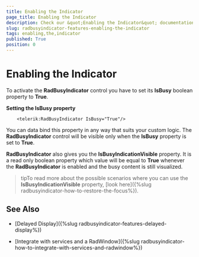 ```yaml
---
title: Enabling the Indicator
page_title: Enabling the Indicator
description: Check our &quot;Enabling the Indicator&quot; documentation article for the RadBusyIndicator {{ site.framework_name }} control.
slug: radbusyindicator-features-enabling-the-indicator
tags: enabling,the,indicator
published: True
position: 0
---
```


# Enabling the Indicator

To activate the __RadBusyIndicator__ control you have to set its __IsBusy__ boolean property to __True__. 

__Setting the IsBusy property__

```XAML
	<telerik:RadBusyIndicator IsBusy="True"/>
```

You can data bind this property in any way that suits your custom logic. The __RadBusyIndicator__ control will be visible only when the __IsBusy__ property is set to __True__.

__RadBusyIndicator__ also gives you the __IsBusyIndicationVisible__ property. It is a read only boolean property which value will be equal to __True__ whenever the __RadBusyIndicator__ is enabled and the busy content is still visualized.

>tipTo read more about the possible scenarios where you can use the __IsBusyIndicationVisible__ property, [look here]({%slug radbusyindicator-how-to-restore-the-focus%}). 

## See Also

 * [Delayed Display]({%slug radbusyindicator-features-delayed-display%})

 * [Integrate with services and a RadWindow]({%slug radbusyindicator-how-to-integrate-with-services-and-radwindow%})
